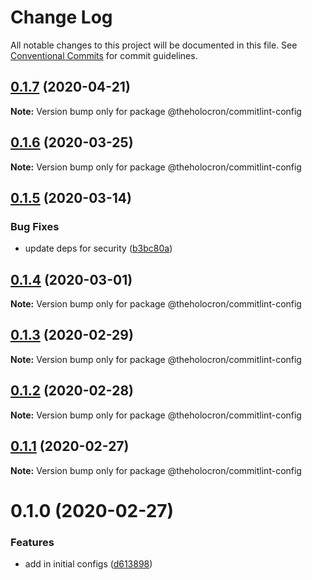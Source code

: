 # Change Log

All notable changes to this project will be documented in this file.
See [Conventional Commits](https://conventionalcommits.org) for commit guidelines.

## [0.1.7](https://github.com/the-holocron/threepio/compare/@theholocron/commitlint-config@0.1.6...@theholocron/commitlint-config@0.1.7) (2020-04-21)

**Note:** Version bump only for package @theholocron/commitlint-config





## [0.1.6](https://github.com/the-holocron/threepio/compare/@theholocron/commitlint-config@0.1.5...@theholocron/commitlint-config@0.1.6) (2020-03-25)

**Note:** Version bump only for package @theholocron/commitlint-config





## [0.1.5](https://github.com/the-holocron/threepio/compare/@theholocron/commitlint-config@0.1.4...@theholocron/commitlint-config@0.1.5) (2020-03-14)


### Bug Fixes

* update deps for security ([b3bc80a](https://github.com/the-holocron/threepio/commit/b3bc80a8a6baea3fd3dc0b6fb4aa28a9b47ea9a5))





## [0.1.4](https://github.com/the-holocron/threepio/compare/@theholocron/commitlint-config@0.1.3...@theholocron/commitlint-config@0.1.4) (2020-03-01)

**Note:** Version bump only for package @theholocron/commitlint-config





## [0.1.3](https://github.com/the-holocron/threepio/compare/@theholocron/commitlint-config@0.1.2...@theholocron/commitlint-config@0.1.3) (2020-02-29)

**Note:** Version bump only for package @theholocron/commitlint-config





## [0.1.2](https://github.com/the-holocron/threepio/compare/@theholocron/commitlint-config@0.1.1...@theholocron/commitlint-config@0.1.2) (2020-02-28)

**Note:** Version bump only for package @theholocron/commitlint-config





## [0.1.1](https://github.com/the-holocron/threepio/compare/@theholocron/commitlint-config@0.1.0...@theholocron/commitlint-config@0.1.1) (2020-02-27)

**Note:** Version bump only for package @theholocron/commitlint-config





# 0.1.0 (2020-02-27)


### Features

* add in initial configs ([d613898](https://github.com/the-holocron/threepio/commit/d613898f18bb20b7fc879d80c15f025555de2765))
